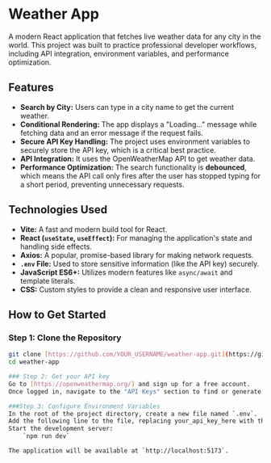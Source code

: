 # Weather App

A modern React application that fetches live weather data for any city in the world. This project was built to practice professional developer workflows, including API integration, environment variables, and performance optimization.

## Features

- **Search by City:** Users can type in a city name to get the current weather.
- **Conditional Rendering:** The app displays a "Loading..." message while fetching data and an error message if the request fails.
- **Secure API Key Handling:** The project uses environment variables to securely store the API key, which is a critical best practice.
- **API Integration:** It uses the OpenWeatherMap API to get weather data.
- **Performance Optimization:** The search functionality is **debounced**, which means the API call only fires after the user has stopped typing for a short period, preventing unnecessary requests.

## Technologies Used

- **Vite:** A fast and modern build tool for React.
- **React (`useState`, `useEffect`):** For managing the application's state and handling side effects.
- **Axios:** A popular, promise-based library for making network requests.
- **`.env` File:** Used to store sensitive information (like the API key) securely.
- **JavaScript ES6+:** Utilizes modern features like `async/await` and template literals.
- **CSS:** Custom styles to provide a clean and responsive user interface.

## How to Get Started

### Step 1: Clone the Repository

```bash
git clone [https://github.com/YOUR_USERNAME/weather-app.git](https://github.com/YOUR_USERNAME/weather-app.git)
cd weather-app

### Step 2: Get your API key
Go to [https://openweathermap.org/] and sign up for a free account.
Once logged in, navigate to the "API Keys" section to find or generate your key.

###Step 3: Configure Environment Variables
In the root of the project directory, create a new file named `.env`.
Add the following line to the file, replacing your_api_key_here with the key you copied from OpenWeatherMap. `VITE_API_KEY=your_api_key_here`.
Start the development server:
    `npm run dev`

The application will be available at `http://localhost:5173`.
```
